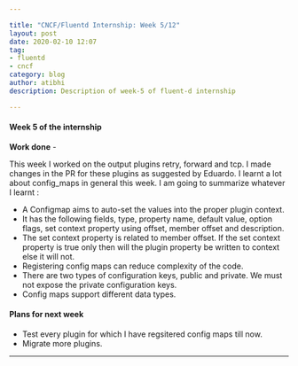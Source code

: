 ```yaml
---

title: "CNCF/Fluentd Internship: Week 5/12"
layout: post
date: 2020-02-10 12:07
tag:
- fluentd
- cncf
category: blog
author: atibhi
description: Description of week-5 of fluent-d internship

---
```


#### Week 5 of the internship

**Work done** - 

This week I worked on the output plugins retry, forward and tcp. I made changes in the PR for these plugins as suggested by Eduardo. 
I learnt a lot about config_maps in general this week. I am going to summarize whatever I learnt :
- A Configmap aims to auto-set the values into the proper plugin context.
- It has the following fields, type, property name, default value, option flags, set context property using offset, member offset and description.
- The set context property is related to member offset. If the set context property is true only then will the plugin property be written to context else it will not.
- Registering config maps can reduce complexity of the code.
- There are two types of configuration keys, public and private. We must not expose the private configuration keys.
- Config maps support different data types.

#### Plans for next week

- Test every plugin for which I have regsitered config maps till now.
- Migrate more plugins.

---
